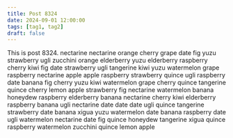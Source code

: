 ```yaml
---
title: Post 8324
date: 2024-09-01 12:00:00
tags: [tag1, tag2]
draft: false
---
```

This is post 8324.
nectarine
nectarine
orange
cherry
grape
date
fig
yuzu
strawberry
ugli
zucchini
orange
elderberry
yuzu
elderberry
raspberry
cherry
kiwi
fig
date
strawberry
ugli
tangerine
kiwi
yuzu
watermelon
grape
raspberry
nectarine
apple
apple
raspberry
strawberry
quince
ugli
raspberry
date
banana
fig
cherry
yuzu
kiwi
watermelon
grape
cherry
quince
tangerine
quince
cherry
lemon
apple
strawberry
fig
nectarine
watermelon
banana
honeydew
raspberry
elderberry
banana
nectarine
cherry
kiwi
elderberry
raspberry
banana
ugli
nectarine
date
date
date
ugli
quince
tangerine
strawberry
date
banana
xigua
yuzu
watermelon
date
banana
raspberry
date
ugli
watermelon
nectarine
date
fig
quince
honeydew
tangerine
xigua
quince
raspberry
watermelon
zucchini
quince
lemon
apple
